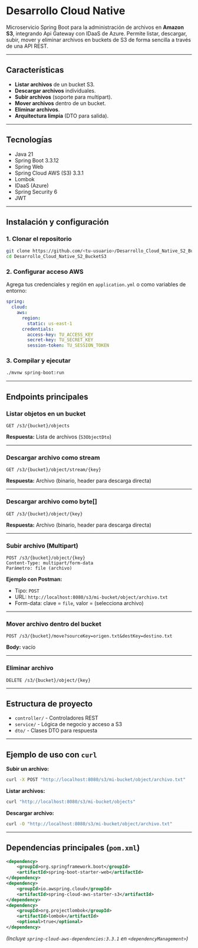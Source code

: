 
# Desarrollo Cloud Native

Microservicio Spring Boot para la administración de archivos en **Amazon S3**, integrando Api Gateway con IDaaS de Azure. Permite listar, descargar, subir, mover y eliminar archivos en buckets de S3 de forma sencilla a través de una API REST.

---

## Características

- **Listar archivos** de un bucket S3.
- **Descargar archivos** individuales.
- **Subir archivos** (soporte para multipart).
- **Mover archivos** dentro de un bucket.
- **Eliminar archivos**.
- **Arquitectura limpia** (DTO para salida).

---

## Tecnologías

- Java 21
- Spring Boot 3.3.12
- Spring Web
- Spring Cloud AWS (S3) 3.3.1
- Lombok
- IDaaS (Azure)
- Spring Security 6
- JWT
---

## Instalación y configuración

### 1. Clonar el repositorio

```sh
git clone https://github.com/<tu-usuario>/Desarrollo_Cloud_Native_S2_BucketS3.git
cd Desarrollo_Cloud_Native_S2_BucketS3
```

### 2. Configurar acceso AWS

Agrega tus credenciales y región en `application.yml` o como variables de entorno:

```yaml
spring:
  cloud:
    aws:
      region:
        static: us-east-1
      credentials:
        access-key: TU_ACCESS_KEY
        secret-key: TU_SECRET_KEY
        session-token: TU_SESSION_TOKEN
```

### 3. Compilar y ejecutar

```sh
./mvnw spring-boot:run
```

---

## Endpoints principales

### Listar objetos en un bucket

```
GET /s3/{bucket}/objects
```
**Respuesta:** Lista de archivos (`S3ObjectDto`)

---

### Descargar archivo como stream

```
GET /s3/{bucket}/object/stream/{key}
```
**Respuesta:** Archivo (binario, header para descarga directa)

---

### Descargar archivo como byte[]

```
GET /s3/{bucket}/object/{key}
```
**Respuesta:** Archivo (binario, header para descarga directa)

---

### Subir archivo (Multipart)

```
POST /s3/{bucket}/object/{key}
Content-Type: multipart/form-data
Parámetro: file (archivo)
```
**Ejemplo con Postman:**
- Tipo: `POST`
- URL: `http://localhost:8080/s3/mi-bucket/object/archivo.txt`
- Form-data: clave = `file`, valor = (selecciona archivo)

---

### Mover archivo dentro del bucket

```
POST /s3/{bucket}/move?sourceKey=origen.txt&destKey=destino.txt
```
**Body:** vacío

---

### Eliminar archivo

```
DELETE /s3/{bucket}/object/{key}
```
---

## Estructura de proyecto

- `controller/` - Controladores REST
- `service/` - Lógica de negocio y acceso a S3
- `dto/` - Clases DTO para respuesta

---

## Ejemplo de uso con `curl`

**Subir un archivo:**
```sh
curl -X POST "http://localhost:8080/s3/mi-bucket/object/archivo.txt"   -F "file=@/ruta/al/archivo.txt"
```

**Listar archivos:**
```sh
curl "http://localhost:8080/s3/mi-bucket/objects"
```

**Descargar archivo:**
```sh
curl -O "http://localhost:8080/s3/mi-bucket/object/archivo.txt"
```

---

## Dependencias principales (`pom.xml`)

```xml
<dependency>
    <groupId>org.springframework.boot</groupId>
    <artifactId>spring-boot-starter-web</artifactId>
</dependency>
<dependency>
    <groupId>io.awspring.cloud</groupId>
    <artifactId>spring-cloud-aws-starter-s3</artifactId>
</dependency>
<dependency>
    <groupId>org.projectlombok</groupId>
    <artifactId>lombok</artifactId>
    <optional>true</optional>
</dependency>
```
*(Incluye `spring-cloud-aws-dependencies:3.3.1` en `<dependencyManagement>`)*
